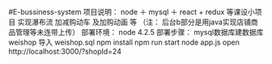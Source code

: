 #E-bussiness-system
 项目说明： node ＋ mysql ＋ react + redux 等课设小项目 实现瀑布流 加减购动车 及加购动画 等 （注： 后台b部分是用java实现店铺商品管理等未连带上传）
 部署环境： node 4.2.5
 部署步骤： 
  mysql数据库建数据库 weishop 导入 weishop.sql
	npm install
	npm run start
  node app.js
	open http://localhost:3000/?shopId=24

